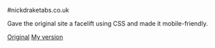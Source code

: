 #nickdraketabs.co.uk

Gave the original site a facelift using CSS and made it mobile-friendly.

[Original](http://nickdraketabs.co.uk/)
[My version](https://leoreeves.github.io/projects/nickdraketabs.co.uk/)
